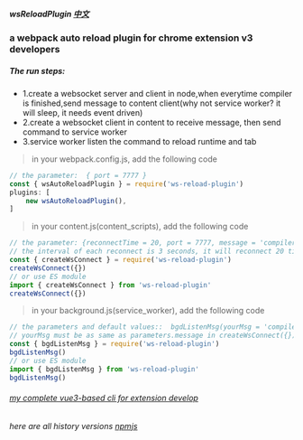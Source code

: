 <!--
 * @Date: 2023-03-08 08:19:37
 * @LastEditors: xzz
 * @LastEditTime: 2023-03-18 10:48:17
-->
##### wsReloadPlugin [中文](https://github.com/xzz2021/wsReloadPlugin/blob/main/README_zh.md)

### a webpack auto reload plugin for chrome extension v3 developers
#####  The run steps:  
 * 1.create a websocket server and client in node,when everytime compiler is finished,send message to content client(why not service worker? it will sleep, it needs event driven)
 * 2.create a websocket client in content to receive message, then send command to service worker
 * 3.service worker listen the command to reload runtime and tab

  > in your webpack.config.js, add the following code
  ````js
  // the parameter:  { port = 7777 } 
  const { wsAutoReloadPlugin } = require('ws-reload-plugin')
  plugins: [
      new wsAutoReloadPlugin(),
  ]
  ````
  > in your content.js(content_scripts), add the following code
  ````js
// the parameter: {reconnectTime = 20, port = 7777, message = 'compiler'} 
// the interval of each reconnect is 3 seconds, it will reconnect 20 times by default
  const { createWsConnect } = require('ws-reload-plugin')
  createWsConnect({})
// or use ES module
  import { createWsConnect } from 'ws-reload-plugin'
  createWsConnect({})
  ````
  > in your background.js(service_worker), add the following code
  ````js
// the parameters and default values::  bgdListenMsg(yourMsg = 'compiler')
// yourMsg must be as same as parameters.message in createWsConnect({})
  const { bgdListenMsg } = require('ws-reload-plugin')
  bgdListenMsg()
 // or use ES module
  import { bgdListenMsg } from 'ws-reload-plugin'
  bgdListenMsg()
  ````
  ###### [my complete vue3-based cli for extension develop](https://github.com/xzz2021/crx-cli)
 
  ###### here are all history versions [npmjs](https://www.npmjs.com/package/ws-reload-plugin?activeTab=readme)